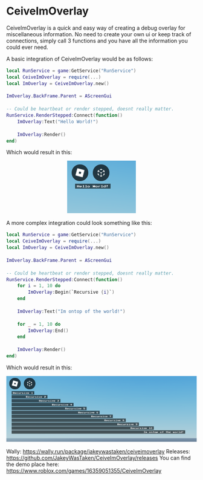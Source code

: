 # CeiveImOverlay
CeiveImOverlay is a quick and easy way of creating a debug overlay for miscellaneous information. No need to create your own ui or keep track of connections, simply call 3 functions and you have all the information you could ever need.

A basic integration of CeiveImOverlay would be as follows:

```lua
local RunService = game:GetService("RunService")
local CeiveImOverlay = require(...)
local ImOverlay = CeiveImOverlay.new()

ImOverlay.BackFrame.Parent = AScreenGui

-- Could be heartbeat or render stepped, doesnt really matter.
RunService.RenderStepped:Connect(function()
    ImOverlay:Text("Hello World!")

    ImOverlay:Render()
end)
```
Which would result in this:

<div align="center">
    <img src="https://github.com/JakeyWasTaken/CeiveImOverlay/blob/main/docs/assets/basic_example.png?raw=true"/>
</div>

A more complex integration could look something like this:
```lua
local RunService = game:GetService("RunService")
local CeiveImOverlay = require(...)
local ImOverlay = CeiveImOverlay.new()

ImOverlay.BackFrame.Parent = AScreenGui

-- Could be heartbeat or render stepped, doesnt really matter.
RunService.RenderStepped:Connect(function()
    for i = 1, 10 do
        ImOverlay:Begin(`Recursive {i}`)
    end

    ImOverlay:Text("Im ontop of the world!")

    for _ = 1, 10 do
        ImOverlay:End()
    end

    ImOverlay:Render()
end)
```
Which would result in this:

<div align="center">
    <img src="https://github.com/JakeyWasTaken/CeiveImOverlay/blob/main/docs/assets/complex_example.png?raw=true"/>
</div>

Wally: https://wally.run/package/jakeywastaken/ceiveimoverlay
Releases: https://github.com/JakeyWasTaken/CeiveImOverlay/releases
You can find the demo place here: https://www.roblox.com/games/16359051355/CeiveImOverlay
